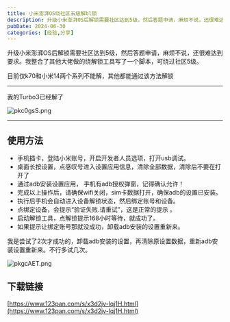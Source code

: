 ```yaml
---
title: 小米澎湃OS绕社区五级解bl锁
description: 升级小米澎湃OS后解锁需要社区达到5级，然后答题申请，麻烦不说，还很难达到要求。我整合了其他大佬做的绕解锁工具写了一个脚本，可绕过社区5级。
pubDate: 2024-06-30
categories: [经验,分享]
---
```


升级小米澎湃OS后解锁需要社区达到5级，然后答题申请，麻烦不说，还很难达到要求。我整合了其他大佬做的绕解锁工具写了一个脚本，可绕过社区5级。

目前仅k70和小米14两个系列不能解，其他都能通过该方法解锁

------

我的Turbo3已经解了

![pkc0gsS.png](https://cdn.zhengweixin.top/img/blog/xiaomi-community-level-5-unlock/1.png)

------

## 使用方法

- 手机插卡，登陆小米账号，开启开发者人员选项，打开usb调试。
- 桌面长按设置，点感叹号进入设置应用信息，清除全部数据，清除后不要在打开了
- 通过adb安装设置应用， 手机有adb授权弹窗，记得确认允许！
- 完成以上操作后，请确保wifi关闭，sim卡数据打开，确保adb的设置已安装。
- 执行后手机会自动进入设备解锁状态，然后绑定账号和设备。
- 点绑定设备，会提示“验证失败.请重试”，这是正常的提示 。
- 启动解锁工具，点解锁提示168小时等待，就成功了。
- 如果提示让绑定账号那就没成功，卸载adb安装的设置重新来。

我是尝试了2次才成功的，卸载adb安装的设置，再清除原设置数据，重新adb安装设置重新来。不行多试几次。

![pkgcAET.png](https://cdn.zhengweixin.top/img/blog/xiaomi-community-level-5-unlock/2.png)

## 下载链接



[https://www.123pan.com/s/x3d2jv-lqj1H.html](https://www.123pan.com/s/x3d2jv-lqj1H.html)
